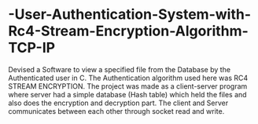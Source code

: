 # -User-Authentication-System-with-Rc4-Stream-Encryption-Algorithm-TCP-IP
Devised a Software to view a specified file from the Database by the Authenticated user in C. The Authentication algorithm used here was RC4 STREAM ENCRYPTION. The project was made as a client-server program where server had a simple database (Hash table) which held the files and also does the encryption and decryption part. The client and Server communicates between each other through socket read and write.
